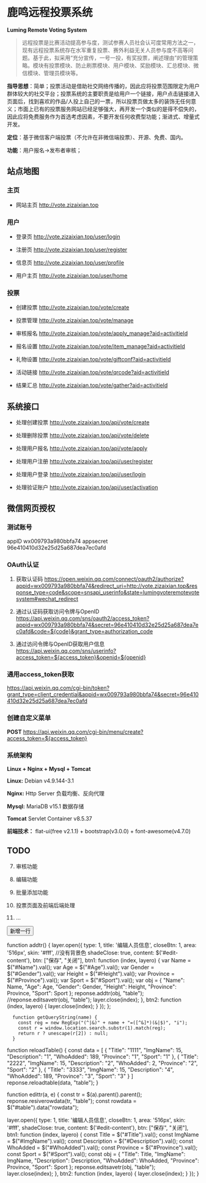 # 鹿鸣远程投票系统
**Luming Remote Voting System**


>远程投票是比赛活动提高参与度，测试参赛人员社会认可度常用方法之一，现有远程投票系统存在水军重复投票、赛外利益无关人员参与度不高等问题。基于此，拟采用“充分宣传，一号一投，有奖投票，阐述理由”的管理策略。模块有投票模块、防止刷票模块、用户模块、奖励模块、汇总模块、微信模块、管理员模块等。

**指导思想**：简单；投票活动是借助社交网络传播的，因此应将投票范围限定为用户群体较大的社交平台；投票系统的主要职责是给用户一个链接，用户点击链接进入页面后，找到喜欢的作品/人投上自己的一票，所以投票页做太多的装饰无任何意义；市面上已有的投票服务网站已经足够强大，再开发一个类似的是得不偿失的，因此应将免费服务作为首选考虑因素，不要开发任何收费型功能；渐进式、增量式开发。

**定位**：基于微信客户端投票（不允许在非微信端投票）、开源、免费、国内。

**功能**：用户报名->发布者审核；


## 站点地图

### 主页

- 网站主页 http://vote.zizaixian.top

### 用户

- 登录页 http://vote.zizaixian.top/user/login

- 注册页 http://vote.zizaixian.top/user/register

- 信息页 http://vote.zizaixian.top/user/profile

- 用户主页 http://vote.zizaixian.top/user/home

### 投票

- 创建投票 http://vote.zizaixian.top/vote/create

- 投票管理 http://vote.zizaixian.top/vote/manage

- 审核报名 http://vote.zizaixian.top/vote/apply_manage?aid=activitieId

- 报名设置 http://vote.zizaixian.top/vote/item_manage?aid=activitieId

- 礼物设置 http://vote.zizaixian.top/vote/giftconf?aid=activitieId

- 活动链接 http://vote.zizaixian.top/vote/qrcode?aid=activitieId

- 结果汇总 http://vote.zizaixian.top/vote/gather?aid=activitieId

## 系统接口

- 处理创建投票 http://vote.zizaixian.top/api/vote/create

- 处理删除投票 http://vote.zizaixian.top/api/vote/delete

- 处理用户报名 http://vote.zizaixian.top/api/vote/apply

- 处理用户注册 http://vote.zizaixian.top/api/user/register

- 处理用户登录 http://vote.zizaixian.top/api/user/login

- 处理验证账户 http://vote.zizaixian.top/api/user/activation


## 微信网页授权 

### 测试账号
appID wx009793a980bbfa74
appsecret 96e410410d32e25d25a687dea7ec0afd

### OAuth认证

1. 获取认证码
https://open.weixin.qq.com/connect/oauth2/authorize?appid=wx009793a980bbfa74&redirect_uri=http://vote.zizaixian.top&response_type=code&scope=snsapi_userinfo&state=lumingvoteremotevotesystem#wechat_redirect

2. 通过认证码获取访问令牌与OpenID
https://api.weixin.qq.com/sns/oauth2/access_token?appid=wx009793a980bbfa74&secret=96e410410d32e25d25a687dea7ec0afd&code=${code}&grant_type=authorization_code

3. 通过访问令牌与OpenID获取用户信息
https://api.weixin.qq.com/sns/userinfo?access_token=${access_token}&openid=${openid}

### 通用access_token获取
https://api.weixin.qq.com/cgi-bin/token?grant_type=client_credential&appid=wx009793a980bbfa74&secret=96e410410d32e25d25a687dea7ec0afd

### 创建自定义菜单
**POST** https://api.weixin.qq.com/cgi-bin/menu/create?access_token=${access_token}


### 系统架构

**Linux + Nginx + Mysql + Tomcat**

**Linux:** Debian v4.9.144-3.1

**Nginx:** Http Server 负载均衡、反向代理

**Mysql:** MariaDB v15.1 数据存储

**Tomcat** Servlet Container v8.5.37


**前端技术：** flat-ui(free v2.1.1) + bootstrap(v3.0.0) + font-awesome(v4.7.0)


## TODO

7. 审核功能

8. 编辑功能

10. 批量添加功能

11. 投票页面及前端后端处理

12. ...

<button class="layui-btn" onclick="addtr();"><i class="fa fa-plus"></i>新增一行</button>

function addtr() {
        layer.open({
          type: 1,
          title: '编辑人员信息',
          closeBtn: 1,
          area: '516px',
          skin: '#fff', //没有背景色
          shadeClose: true,
          content: $('#edit-content'),
          btn: ["保存", "关闭"],
          btn1: function (index, layero) {
            var Name = $("#Name").val();
            var Age = $("#Age").val();
            var Gender = $("#Gender").val();
            var Height = $("#Height").val();
            var Province = $("#Province").val();
            var Sport = $("#Sport").val();
            var obj = {
              "Name": Name,
              "Age": Age,
              "Gender": Gender,
              "Height": Height,
              "Province": Province,
              "Sport": Sport
            };
            reponse.addtr(obj, "table");
            //reponse.editsavetr(obj, "table");
            layer.close(index);
          }, btn2: function (index, layero) {
            layer.close(index);
          }
        });
      };

      function getQueryString(name) {
        const reg = new RegExp("(^|&)" + name + "=([^&]*)(&|$)", "i");
        const r = window.location.search.substr(1).match(reg);
        return r ? unescape(r[2]) : null;
      }

  
function reloadTable() {
  const data = [
    { "Title": "1111", "ImgName": 15, "Description": "1", "WhoAdded": 189, "Province": "1", "Sport": "1" },
    { "Title": "2222", "ImgName": 15, "Description": "2", "WhoAdded": 2, "Province": "2", "Sport": "2" },
    { "Title": "3333", "ImgName": 15, "Description": "4", "WhoAdded": 189, "Province": "3", "Sport": "3" }
  ]
  reponse.reloadtable(data, "table");
}


function edittr(a, e) {
  const tr = $(a).parent().parent();
  reponse.resiverowdata(tr, "table");
  const rowdata = $("#table").data("rowdata");

  layer.open({
    type: 1,
    title: '编辑人员信息',
    closeBtn: 1,
    area: '516px',
    skin: '#fff',
    shadeClose: true,
    content: $('#edit-content'),
    btn: ["保存", "关闭"],
    btn1: function (index, layero) {
      const Title = $("#Title").val();
      const ImgName = $("#ImgName").val();
      const Description = $("#Description").val();
      const WhoAdded = $("#WhoAdded").val();
      const Province = $("#Province").val();
      const Sport = $("#Sport").val();
      const obj = {
        "Title": Title,
        "ImgName": ImgName,
        "Description": Description,
        "WhoAdded": WhoAdded,
        "Province": Province,
        "Sport": Sport
      };
      reponse.editsavetr(obj, "table");
      layer.close(index);
    }, btn2: function (index, layero) {
      layer.close(index);
    }
  });
}
